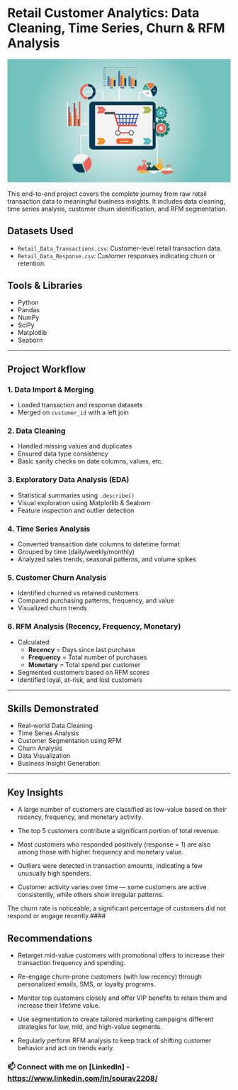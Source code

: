 # Retail Customer Analytics: Data Cleaning, Time Series, Churn & RFM Analysis
![Retail](https://github.com/sourav2208/retail-customer-data-preparation/blob/main/retail.png)

This end-to-end project covers the complete journey from raw retail transaction data to meaningful business insights. It includes data cleaning, time series analysis, customer churn identification, and RFM segmentation.

## Datasets Used
- `Retail_Data_Transactions.csv`: Customer-level retail transaction data.
- `Retail_Data_Response.csv`: Customer responses indicating churn or retention.

## Tools & Libraries
- Python 
- Pandas 
- NumPy 
- SciPy 
- Matplotlib 
- Seaborn 


---

## Project Workflow

### 1. Data Import & Merging
- Loaded transaction and response datasets
- Merged on `customer_id` with a left join

### 2. Data Cleaning
- Handled missing values and duplicates
- Ensured data type consistency
- Basic sanity checks on date columns, values, etc.

### 3. Exploratory Data Analysis (EDA)
- Statistical summaries using `.describe()`
- Visual exploration using Matplotlib & Seaborn
- Feature inspection and outlier detection

### 4. Time Series Analysis
- Converted transaction date columns to datetime format
- Grouped by time (daily/weekly/monthly)
- Analyzed sales trends, seasonal patterns, and volume spikes

### 5. Customer Churn Analysis
- Identified churned vs retained customers
- Compared purchasing patterns, frequency, and value
- Visualized churn trends

### 6. RFM Analysis (Recency, Frequency, Monetary)
- Calculated:
  - **Recency** = Days since last purchase
  - **Frequency** = Total number of purchases
  - **Monetary** = Total spend per customer
- Segmented customers based on RFM scores
- Identified loyal, at-risk, and lost customers

---

## Skills Demonstrated
- Real-world Data Cleaning
- Time Series Analysis
- Customer Segmentation using RFM
- Churn Analysis
- Data Visualization
- Business Insight Generation

---
## Key Insights
- A large number of customers are classified as low-value based on their recency, frequency, and monetary activity.

- The top 5 customers contribute a significant portion of total revenue.

- Most customers who responded positively (response = 1) are also among those with higher frequency and monetary value.

- Outliers were detected in transaction amounts, indicating a few unusually high spenders.

- Customer activity varies over time — some customers are active consistently, while others show irregular patterns.

The churn rate is noticeable; a significant percentage of customers did not respond or engage recently.####

## Recommendations
- Retarget mid-value customers with promotional offers to increase their transaction frequency and spending.

- Re-engage churn-prone customers (with low recency) through personalized emails, SMS, or loyalty programs.

- Monitor top customers closely and offer VIP benefits to retain them and increase their lifetime value.

- Use segmentation to create tailored marketing campaigns different strategies for low, mid, and high-value segments.

- Regularly perform RFM analysis to keep track of shifting customer behavior and act on trends early.

### 📫 Connect with me on [LinkedIn] - https://www.linkedin.com/in/sourav2208/



